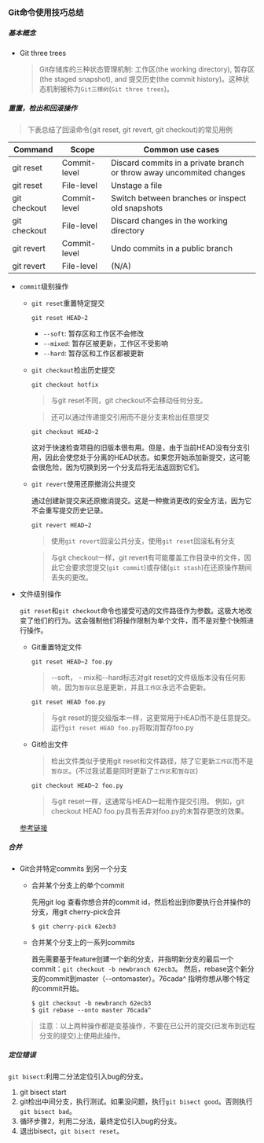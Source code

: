 ### Git命令使用技巧总结

##### 基本概念

  * Git three trees

    > Git存储库的三种状态管理机制: 工作区(the working directory), 暂存区(the staged snapshot), and 提交历史(the commit history)。这种状态机制被称为`Git三棵树`(`Git three trees`)。


##### 重置，检出和回滚操作

  > 下表总结了回滚命令(git reset, git revert, git checkout)的常见用例

  Command |	Scope |	Common use cases
  --|--|--
  git reset |	Commit-level |	Discard commits in a private branch or throw away uncommited changes
  git reset |	File-level |	Unstage a file
  git checkout |	Commit-level |	Switch between branches or inspect old snapshots
  git checkout |	File-level |	Discard changes in the working directory
  git revert |	Commit-level |	Undo commits in a public branch
  git revert |	File-level |	(N/A)

* `commit`级别操作
  - `git reset`重置特定提交

    ```
    git reset HEAD~2
    ```
    - `--soft`: 暂存区和工作区不会修改
    - `--mixed`: 暂存区被更新，工作区不受影响
    - `--hard`: 暂存区和工作区都被更新

  - `git checkout`检出历史提交
    ```
    git checkout hotfix
    ```
    > 与git reset不同，git checkout不会移动任何分支。

    > 还可以通过传递提交引用而不是分支来检出任意提交
    ```
    git checkout HEAD~2
    ```
      这对于快速检查项目的旧版本很有用。但是，由于当前HEAD没有分支引用，因此会使您处于分离的HEAD状态。如果您开始添加新提交，这可能会很危险，因为切换到另一个分支后将无法返回到它们。

  - `git revert`使用还原撤消公共提交

    通过创建新提交来还原撤消提交。这是一种撤消更改的安全方法，因为它不会重写提交历史记录。
    ```
    git revert HEAD~2
    ```

    > 使用`git revert`回滚公共分支，使用`git reset`回滚私有分支

    > 与git checkout一样，git revert有可能覆盖工作目录中的文件，因此它会要求您提交(`git commit`)或存储(`git stash`)在还原操作期间丢失的更改。

* 文件级别操作

  `git reset`和`git checkout`命令也接受可选的文件路径作为参数。这极大地改变了他们的行为。这会强制他们将操作限制为单个文件，而不是对整个快照进行操作。

  - Git重置特定文件
    ```
    git reset HEAD~2 foo.py
    ```
    > --soft， - mix和--hard标志对git reset的文件级版本没有任何影响，因为`暂存区`总是更新，并且`工作区`永远不会更新。

    ```
    git reset HEAD foo.py
    ```
    > 与git reset的提交级版本一样，这更常用于HEAD而不是任意提交。
    > 运行`git reset HEAD foo.py`将取消暂存foo.py

  - Git检出文件
    > 检出文件类似于使用git reset和文件路径，除了它更新`工作区`而不是`暂存区`。(不过我试着是同时更新了`工作区`和`暂存区`)
    ```
    git checkout HEAD~2 foo.py
    ```

    > 与git reset一样，这通常与HEAD一起用作提交引用。
    > 例如，git checkout HEAD foo.py具有丢弃对foo.py的未暂存更改的效果。


  [参考链接](https://www.atlassian.com/git/tutorials/resetting-checking-out-and-reverting)

##### 合并

* Git合并特定commits 到另一个分支

  - 合并某个分支上的单个commit

    先用git log 查看你想合并的commit id，然后检出到你要执行合并操作的分支，用git cherry-pick合并

    ```shell
    $ git cherry-pick 62ecb3
    ```
  
  - 合并某个分支上的一系列commits

    首先需要基于feature创建一个新的分支，并指明新分支的最后一个commit：`git checkout -b newbranch 62ecb3`。
    然后，rebase这个新分支的commit到master（--ontomaster）。76cada^ 指明你想从哪个特定的commit开始。
    ```shell
    $ git checkout -b newbranch 62ecb3
    $ git rebase --onto master 76cada^
    ```

  > 注意：以上两种操作都是变基操作，不要在已公开的提交(已发布到远程分支的提交)上使用此操作。
  

##### 定位错误

  `git bisect`:利用二分法定位引入bug的分支。

  1. git bisect start <bad-SHA> <good-SHA>
  2. git检出中间分支，执行测试。如果没问题，执行`git bisect good`。否则执行`git bisect bad`。
  3. 循环步骤2，利用二分法，最终定位引入bug的分支。
  4. 退出bisect，`git bisect reset`。
  


